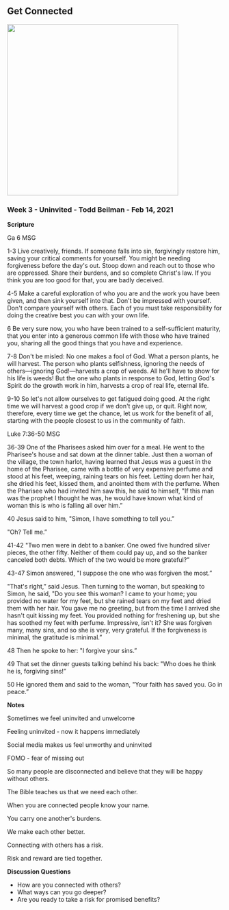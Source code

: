 ## Get Connected

<img src="/static/images/vineyard/Connected.jpg" width="400">


### Week 3 - Uninvited - Todd Beilman  - Feb 14, 2021

**Scripture**

Ga 6 MSG

1-3 Live creatively, friends. If someone falls into sin, forgivingly restore him, saving your critical comments for yourself. You might be needing forgiveness before the day's out. Stoop down and reach out to those who are oppressed. Share their burdens, and so complete Christ's law. If you think you are too good for that, you are badly deceived.

4-5 Make a careful exploration of who you are and the work you have been given, and then sink yourself into that. Don't be impressed with yourself. Don't compare yourself with others. Each of you must take responsibility for doing the creative best you can with your own life.

6 Be very sure now, you who have been trained to a self-sufficient maturity, that you enter into a generous common life with those who have trained you, sharing all the good things that you have and experience.

7-8 Don't be misled: No one makes a fool of God. What a person plants, he will harvest. The person who plants selfishness, ignoring the needs of others—ignoring God!—harvests a crop of weeds. All he'll have to show for his life is weeds! But the one who plants in response to God, letting God's Spirit do the growth work in him, harvests a crop of real life, eternal life.

9-10 So let's not allow ourselves to get fatigued doing good. At the right time we will harvest a good crop if we don't give up, or quit. Right now, therefore, every time we get the chance, let us work for the benefit of all, starting with the people closest to us in the community of faith.


Luke 7:36-50  MSG

36-39 One of the Pharisees asked him over for a meal. He went to the Pharisee's house and sat down at the dinner table. Just then a woman of the village, the town harlot, having learned that Jesus was a guest in the home of the Pharisee, came with a bottle of very expensive perfume and stood at his feet, weeping, raining tears on his feet. Letting down her hair, she dried his feet, kissed them, and anointed them with the perfume. When the Pharisee who had invited him saw this, he said to himself, "If this man was the prophet I thought he was, he would have known what kind of woman this is who is falling all over him.”

40 Jesus said to him, "Simon, I have something to tell you.”

"Oh? Tell me.”

41-42 "Two men were in debt to a banker. One owed five hundred silver pieces, the other fifty. Neither of them could pay up, and so the banker canceled both debts. Which of the two would be more grateful?”

43-47 Simon answered, "I suppose the one who was forgiven the most.”

"That's right,” said Jesus. Then turning to the woman, but speaking to Simon, he said, "Do you see this woman? I came to your home; you provided no water for my feet, but she rained tears on my feet and dried them with her hair. You gave me no greeting, but from the time I arrived she hasn't quit kissing my feet. You provided nothing for freshening up, but she has soothed my feet with perfume. Impressive, isn't it? She was forgiven many, many sins, and so she is very, very grateful. If the forgiveness is minimal, the gratitude is minimal.”

48 Then he spoke to her: "I forgive your sins.”

49 That set the dinner guests talking behind his back: "Who does he think he is, forgiving sins!”

50 He ignored them and said to the woman, "Your faith has saved you. Go in peace.”



**Notes**

Sometimes we feel uninvited and unwelcome

Feeling uninvited - now it happens immediately

Social media makes us feel unworthy and uninvited

FOMO - fear of missing out

So many people are disconnected and believe that they will be happy without others.

The Bible teaches us that we need each other.

When you are connected people know your name.

You carry one another's burdens.

We make each other better.

Connecting with others has a risk.

Risk and reward are tied together.


**Discussion Questions**

* How are you connected with others?
* What ways can you go deeper?
* Are you ready to take a risk for promised benefits?



